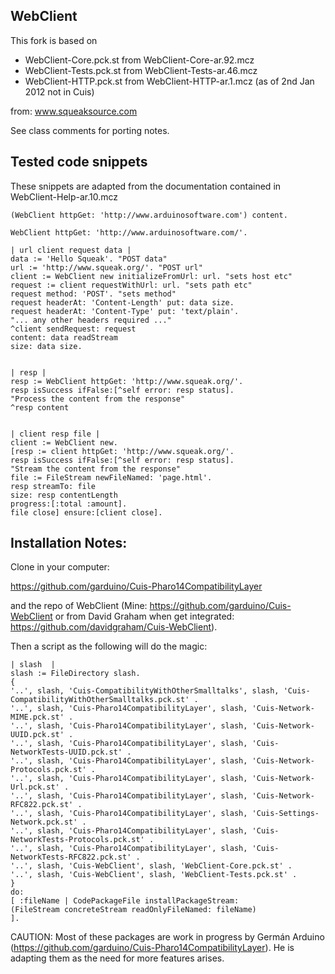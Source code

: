 WebClient
---------------

This fork is based on

* WebClient-Core.pck.st from WebClient-Core-ar.92.mcz
* WebClient-Tests.pck.st from WebClient-Tests-ar.46.mcz
* WebClient-HTTP.pck.st from WebClient-HTTP-ar.1.mcz (as of 2nd Jan
2012 not in Cuis)

from: www.squeaksource.com

See class comments for porting notes.


Tested code snippets
-------------------------------

These snippets are adapted from the documentation contained in
WebClient-Help-ar.10.mcz

    (WebClient httpGet: 'http://www.arduinosoftware.com') content.

    WebClient httpGet: 'http://www.arduinosoftware.com/'.

    | url client request data |
    data := 'Hello Squeak'. "POST data"
    url := 'http://www.squeak.org/'. "POST url"
    client := WebClient new initializeFromUrl: url. "sets host etc"
    request := client requestWithUrl: url. "sets path etc"
    request method: 'POST'. "sets method"
    request headerAt: 'Content-Length' put: data size.
    request headerAt: 'Content-Type' put: 'text/plain'.
    "... any other headers required ..."
    ^client sendRequest: request
    content: data readStream
    size: data size.


    | resp |
    resp := WebClient httpGet: 'http://www.squeak.org/'.
    resp isSuccess ifFalse:[^self error: resp status].
    "Process the content from the response"
    ^resp content


    | client resp file |
    client := WebClient new.
    [resp := client httpGet: 'http://www.squeak.org/'.
    resp isSuccess ifFalse:[^self error: resp status].
    "Stream the content from the response"
    file := FileStream newFileNamed: 'page.html'.
    resp streamTo: file
    size: resp contentLength
    progress:[:total :amount].
    file close] ensure:[client close].


Installation Notes:
--------------------------

Clone in your computer:

https://github.com/garduino/Cuis-Pharo14CompatibilityLayer

and the repo of WebClient (Mine: https://github.com/garduino/Cuis-WebClient or from David Graham when get integrated: https://github.com/davidgraham/Cuis-WebClient).

Then a script as the following will do the magic:

    | slash  |
    slash := FileDirectory slash.
    {
    '..', slash, 'Cuis-CompatibilityWithOtherSmalltalks', slash, 'Cuis-CompatibilityWithOtherSmalltalks.pck.st' .
    '..', slash, 'Cuis-Pharo14CompatibilityLayer', slash, 'Cuis-Network-MIME.pck.st' .
    '..', slash, 'Cuis-Pharo14CompatibilityLayer', slash, 'Cuis-Network-UUID.pck.st' .
    '..', slash, 'Cuis-Pharo14CompatibilityLayer', slash, 'Cuis-NetworkTests-UUID.pck.st' .
    '..', slash, 'Cuis-Pharo14CompatibilityLayer', slash, 'Cuis-Network-Protocols.pck.st' .
    '..', slash, 'Cuis-Pharo14CompatibilityLayer', slash, 'Cuis-Network-Url.pck.st' .
    '..', slash, 'Cuis-Pharo14CompatibilityLayer', slash, 'Cuis-Network-RFC822.pck.st' .
    '..', slash, 'Cuis-Pharo14CompatibilityLayer', slash, 'Cuis-Settings-Network.pck.st' .
    '..', slash, 'Cuis-Pharo14CompatibilityLayer', slash, 'Cuis-NetworkTests-Protocols.pck.st' .
    '..', slash, 'Cuis-Pharo14CompatibilityLayer', slash, 'Cuis-NetworkTests-RFC822.pck.st' .
    '..', slash, 'Cuis-WebClient', slash, 'WebClient-Core.pck.st' .
    '..', slash, 'Cuis-WebClient', slash, 'WebClient-Tests.pck.st' .
    }
    do:
    [ :fileName | CodePackageFile installPackageStream:
    (FileStream concreteStream readOnlyFileNamed: fileName)
    ].

CAUTION: Most of these packages are work in progress by Germán Arduino
(https://github.com/garduino/Cuis-Pharo14CompatibilityLayer). He is adapting them as the need for
more features arises.
